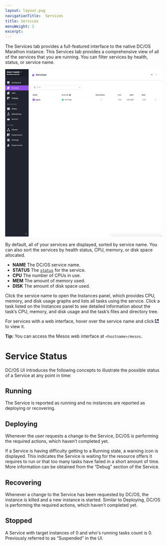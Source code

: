 ```yaml
---
layout: layout.pug
navigationTitle:  Services
title: Services
menuWeight: 2
excerpt:
---
```


The Services tab provides a full-featured interface to the native DC/OS Marathon instance. This Services tab provides a comprehensive view of all of the services that you are running. You can filter services by health, status, or service name.

![Services](/1.11/img/services-ee.png)

By default, all of your services are displayed, sorted by service name. You can also sort the services by health status, CPU, memory, or disk space allocated.

*   **NAME** The DC/OS service name.
*   **STATUS** The [`status`](#service-status) for the service.
*   **CPU** The number of CPUs in use.
*   **MEM** The amount of memory used.
*   **DISK** The amount of disk space used.

Click the service name to open the Instances panel, which provides CPU, memory, and disk usage graphs and lists all tasks using the service. Click a task listed on the Instances panel to see detailed information about the task’s CPU, memory, and disk usage and the task’s files and directory tree.

For services with a web interface, hover over the service name and click ![open service](/1.11/img/open-service.png) to view it.

**Tip:** You can access the Mesos web interface at `<hostname>/mesos`.

# Service Status

DC/OS UI introduces the following concepts to illustrate the possible status of a Service at any point in time:

## Running
The Service is reported as running and no instances are reported as deploying or recovering.

## Deploying
Whenever the user requests a change to the Service, DC/OS is performing the required actions, which haven’t completed yet.

If a Service is having difficulty getting to a Running state, a warning icon is displayed. This indicates the Service is waiting for the resource offers it requires to run or that too many tasks have failed in a short amount of time. More information can be obtained from the “Debug” section of the Service.

## Recovering
Whenever a change to the Service has been requested by DC/OS, the instance is killed and a new instance is started. Similar to Deploying, DC/OS is performing the required actions, which haven’t completed yet.

## Stopped
A Service with target instances of 0 and who's running tasks count is 0. Previously referred to as “Suspended” in the UI.

